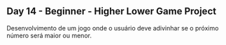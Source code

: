 ## Day 14 - Beginner - Higher Lower Game Project
Desenvolvimento de um jogo onde o usuário deve adivinhar se o próximo número será maior ou menor.